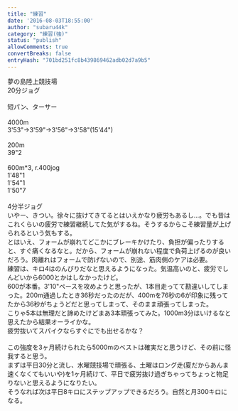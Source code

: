 ```yaml
---
title: "練習"
date: '2016-08-03T18:55:00'
author: "subaru44k"
category: "練習(強)"
status: "publish"
allowComments: true
convertBreaks: false
entryHash: "701bd251fc8b439869462adb02d7a9b5"
---
```

夢の島陸上競技場<br>
20分ジョグ<br>
<br>
短パン、ターサー<br>
<br>
4000m<br>
3&#39;53"→3&#39;59"→3&#39;56"→3&#39;58"(15&#39;44")<br>
<br>
200m<br>
39"2<br>
<br>
600m*3, r.400jog<br>
1&#39;48"1<br>
1&#39;54"1<br>
1&#39;50"7<br>
<br>
4分半ジョグ<br>
いやー、きつい。徐々に抜けてきてるとはいえかなり疲労もあるし…。でも昔はこれくらいの疲労で練習継続してた気がするね。そうするからこそ練習量が上げられるという気もする。<br>
とはいえ、フォームが崩れてどこかにブレーキかけたり、負担が偏ったりすると、すぐ痛くなるなと。だから、フォームが崩れない程度で負荷上げるのが良いだろう。肉離れはフォームで防げないので、別途、筋肉側のケアは必要。<br>
練習は、キロ4はのんびりだなと思えるようになった。気温高いのと、疲労でしんどいから6000とかはしなかったけど。<br>
600が本番。3&#39;10"ペースを攻めようと思ったが、1本目走ってて勘違いしてしまった。200m通過したとき36秒だったのだが、400mを76秒の6が印象に残ってたから36秒がちょうどだと思ってしまって、そのまま頑張ってしまった。<br>
こりゃ5本は無理だと諦めたけどまあ3本頑張ってみた。1000m3分はいけるなと思えたから結果オーライかな。<br>
疲労抜いてスパイクならすぐにでも出せるかな？<br>
<br>
この強度を3ヶ月続けられたら5000mのベストは確実だと思うけど、その前に怪我すると思う。<br>
まずは平日30分と流し、水曜競技場で頑張る、土曜はロング走(夏だからあんま速くなくてもいいや)を1ヶ月続けて、平日で疲労抜け過ぎちゃってちょっと物足りないと思えるようになりたい。<br>
そうなれば次は平日8キロにステップアップできるだろう。自然と月300キロになる。
